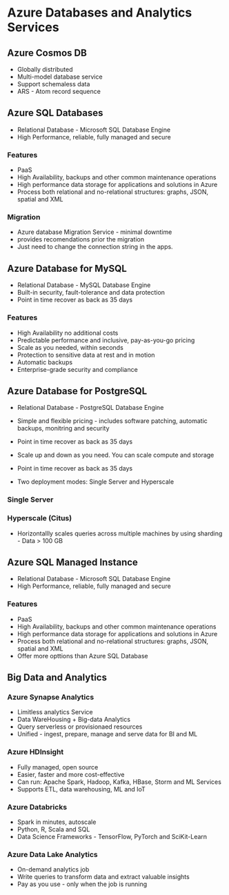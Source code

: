 # Azure Databases and Analytics Services

## Azure Cosmos DB

- Globally distributed
- Multi-model database service
- Support schemaless data
- ARS - Atom record sequence


## Azure SQL Databases

- Relational Database - Microsoft SQL Database Engine
- High Performance, reliable, fully managed and secure

### Features

- PaaS
- High Availability, backups and other common maintenance operations
- High performance data storage for applications and solutions in Azure
- Process both relational and no-relational structures: graphs, JSON, spatial and XML

### Migration

- Azure database Migration Service - minimal downtime
- provides recomendations prior the migration
- Just need to change the connection string in the apps.

## Azure Database for MySQL

- Relational Database - MySQL Database Engine
- Built-in security, fault-tolerance and data protection
- Point in time recover as back as 35 days

### Features

- High Availability no additional costs
- Predictable performance and inclusive, pay-as-you-go pricing
- Scale as you needed, within seconds
- Protection to sensitive data at rest and in motion
- Automatic backups
- Enterprise-grade security and compliance

## Azure Database for PostgreSQL

- Relational Database - PostgreSQL Database Engine
- Simple and flexible pricing - includes software patching, automatic backups, monitring and security
- Point in time recover as back as 35 days
- Scale up and down as you need. You can scale compute and storage
- Point in time recover as back as 35 days

- Two deployment modes: Single Server and Hyperscale
### Single Server

### Hyperscale (Citus)

- Horizontallly scales queries across multiple machines by using sharding - Data > 100 GB

## Azure SQL Managed Instance

- Relational Database - Microsoft SQL Database Engine
- High Performance, reliable, fully managed and secure

### Features

- PaaS
- High Availability, backups and other common maintenance operations
- High performance data storage for applications and solutions in Azure
- Process both relational and no-relational structures: graphs, JSON, spatial and XML
- Offer more opttions than Azure SQL Database

## Big Data and Analytics

### Azure Synapse Analytics

- Limitless analytics Service
- Data WareHousing + Big-data Analytics
- Query serverless or provisionaed resources
- Unified - ingest, prepare, manage and serve data for BI and ML

### Azure HDInsight

- Fully managed, open source
- Easier, faster and more cost-effective
- Can run: Apache Spark, Hadoop, Kafka, HBase, Storm and ML Services
- Supports ETL, data warehousing, ML and IoT

### Azure Databricks

- Spark in minutes, autoscale
- Python, R, Scala and SQL
- Data Science Frameworks - TensorFlow, PyTorch and SciKit-Learn

### Azure Data Lake Analytics

- On-demand analytics job
- Write queries to transform data and extract valuable insights
- Pay as you use - only when the job is running
